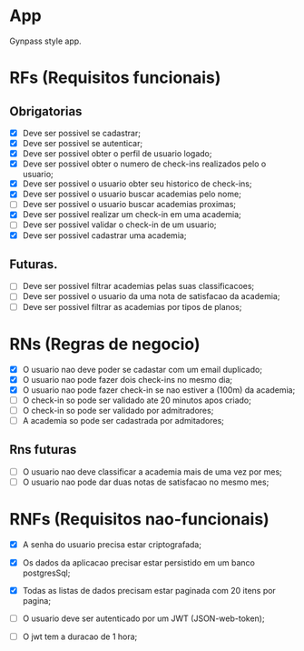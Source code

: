 # App

Gynpass style app.

# RFs (Requisitos funcionais)

## Obrigatorias
- [x] Deve ser possivel se cadastrar;
- [x] Deve ser possivel se autenticar;
- [x] Deve ser possivel obter o perfil de usuario logado;
- [x] Deve ser possivel obter o numero de check-ins realizados pelo o usuario;
- [x] Deve ser possivel o usuario obter seu historico de check-ins;
- [x] Deve ser possivel o usuario buscar academias pelo nome;
- [ ] Deve ser possivel o usuario buscar academias proximas;
- [x] Deve ser possivel realizar um check-in em uma academia;
- [ ] Deve ser possivel validar o check-in de um usuario;
- [x] Deve ser possivel cadastrar uma academia;

## Futuras.
- [ ] Deve ser possivel filtrar academias pelas suas classificacoes;
- [ ] Deve ser possivel o usuario da uma nota de satisfacao da academia;
- [ ] Deve ser possivel filtrar as academias por tipos de planos;

# RNs (Regras de negocio)

- [x] O usuario nao deve poder se cadastar com um email duplicado;
- [x] O usuario nao pode fazer dois check-ins no mesmo dia;
- [x] O usuario nao pode fazer check-in se nao estiver a (100m) da academia;
- [ ] O check-in so pode ser validado ate 20 minutos apos criado;
- [ ] O check-in so pode ser validado por admitradores;
- [ ] A academia so pode ser cadastrada por  admitadores;

## Rns futuras
- [ ] O usuario nao deve classificar a academia mais de uma vez por mes;
- [ ] O usuario nao pode dar duas notas de satisfacao no mesmo mes;

# RNFs (Requisitos nao-funcionais)

- [x] A senha do usuario precisa estar criptografada;
- [x] Os dados da aplicacao precisar estar persistido em um banco postgresSql;
- [x] Todas as listas de dados precisam estar paginada com 20 itens por pagina;
- [ ] O usuario deve ser autenticado por um JWT (JSON-web-token);
- [ ] O jwt tem a duracao de 1 hora;

